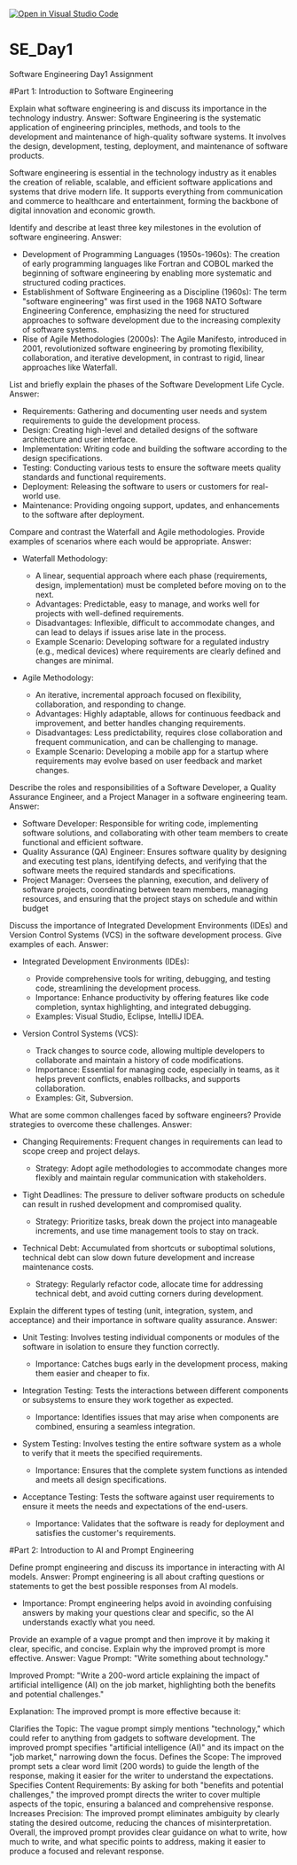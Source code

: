 [![Open in Visual Studio Code](https://classroom.github.com/assets/open-in-vscode-2e0aaae1b6195c2367325f4f02e2d04e9abb55f0b24a779b69b11b9e10269abc.svg)](https://classroom.github.com/online_ide?assignment_repo_id=15561116&assignment_repo_type=AssignmentRepo)
# SE_Day1
Software Engineering Day1 Assignment

#Part 1: Introduction to Software Engineering

Explain what software engineering is and discuss its importance in the technology industry.
Answer:
Software Engineering is the systematic application of engineering principles, methods, and tools to the development and maintenance of high-quality software systems. It involves the design, development, testing, deployment, and maintenance of software products. 

Software engineering is essential in the technology industry as it enables the creation of reliable, scalable, and efficient software applications and systems that drive modern life. It supports everything from communication and commerce to healthcare and entertainment, forming the backbone of digital innovation and economic growth.


Identify and describe at least three key milestones in the evolution of software engineering.
Answer:
- Development of Programming Languages (1950s-1960s): The creation of early programming languages like Fortran and COBOL marked the beginning of software engineering by enabling more systematic and structured coding practices.
- Establishment of Software Engineering as a Discipline (1960s): The term "software engineering" was first used in the 1968 NATO Software Engineering Conference, emphasizing the need for structured approaches to software development due to the increasing complexity of software systems.
- Rise of Agile Methodologies (2000s): The Agile Manifesto, introduced in 2001, revolutionized software engineering by promoting flexibility, collaboration, and iterative development, in contrast to rigid, linear approaches like Waterfall.

List and briefly explain the phases of the Software Development Life Cycle.
Answer:
- Requirements: Gathering and documenting user needs and system requirements to guide the development process.
- Design: Creating high-level and detailed designs of the software architecture and user interface.
- Implementation: Writing code and building the software according to the design specifications.
- Testing: Conducting various tests to ensure the software meets quality standards and functional requirements.
- Deployment: Releasing the software to users or customers for real-world use.
- Maintenance: Providing ongoing support, updates, and enhancements to the software after deployment.


Compare and contrast the Waterfall and Agile methodologies. Provide examples of scenarios where each would be appropriate.
Answer:
- Waterfall Methodology:
  - A linear, sequential approach where each phase (requirements, design, implementation) must be completed before moving on to the next.
  - Advantages: Predictable, easy to manage, and works well for projects with well-defined requirements.
  - Disadvantages: Inflexible, difficult to accommodate changes, and can lead to delays if issues arise late in the process.
  - Example Scenario: Developing software for a regulated industry (e.g., medical devices) where requirements are clearly defined and changes are minimal.

- Agile Methodology:
  - An iterative, incremental approach focused on flexibility, collaboration, and responding to change.
  - Advantages: Highly adaptable, allows for continuous feedback and improvement, and better handles changing requirements.
  - Disadvantages: Less predictability, requires close collaboration and frequent communication, and can be challenging to manage.
  - Example Scenario: Developing a mobile app for a startup where requirements may evolve based on user feedback and market changes.

Describe the roles and responsibilities of a Software Developer, a Quality Assurance Engineer, and a Project Manager in a software engineering team.
Answer:
- Software Developer: Responsible for writing code, implementing software solutions, and collaborating with other team members to create functional and efficient software.
- Quality Assurance (QA) Engineer: Ensures software quality by designing and executing test plans, identifying defects, and verifying that the software meets the required standards and specifications.
- Project Manager: Oversees the planning, execution, and delivery of software projects, coordinating between team members, managing resources, and ensuring that the project stays on schedule and within budget

Discuss the importance of Integrated Development Environments (IDEs) and Version Control Systems (VCS) in the software development process. Give examples of each.
Answer:
- Integrated Development Environments (IDEs):
  - Provide comprehensive tools for writing, debugging, and testing code, streamlining the development process.
  - Importance: Enhance productivity by offering features like code completion, syntax highlighting, and integrated debugging.
  - Examples: Visual Studio, Eclipse, IntelliJ IDEA.

- Version Control Systems (VCS):
  - Track changes to source code, allowing multiple developers to collaborate and maintain a history of code modifications.
  - Importance: Essential for managing code, especially in teams, as it helps prevent conflicts, enables rollbacks, and supports collaboration.
  - Examples: Git, Subversion.

What are some common challenges faced by software engineers? Provide strategies to overcome these challenges.
Answer:
- Changing Requirements: Frequent changes in requirements can lead to scope creep and project delays.
  - Strategy: Adopt agile methodologies to accommodate changes more flexibly and maintain regular communication with stakeholders.
  
- Tight Deadlines: The pressure to deliver software products on schedule can result in rushed development and compromised quality.
  - Strategy: Prioritize tasks, break down the project into manageable increments, and use time management tools to stay on track.

- Technical Debt: Accumulated from shortcuts or suboptimal solutions, technical debt can slow down future development and increase maintenance costs.
  - Strategy: Regularly refactor code, allocate time for addressing technical debt, and avoid cutting corners during development.

Explain the different types of testing (unit, integration, system, and acceptance) and their importance in software quality assurance.
Answer:
- Unit Testing: Involves testing individual components or modules of the software in isolation to ensure they function correctly.
  - Importance: Catches bugs early in the development process, making them easier and cheaper to fix.

- Integration Testing: Tests the interactions between different components or subsystems to ensure they work together as expected.
  - Importance: Identifies issues that may arise when components are combined, ensuring a seamless integration.

- System Testing: Involves testing the entire software system as a whole to verify that it meets the specified requirements.
  - Importance: Ensures that the complete system functions as intended and meets all design specifications.

- Acceptance Testing: Tests the software against user requirements to ensure it meets the needs and expectations of the end-users.
  - Importance: Validates that the software is ready for deployment and satisfies the customer's requirements.

#Part 2: Introduction to AI and Prompt Engineering


Define prompt engineering and discuss its importance in interacting with AI models.
Answer:
Prompt engineering is all about crafting questions or statements to get the best possible responses from AI models. 
  - Importance: Prompt engineering helps avoid in avoinding confuising answers by making your questions clear and specific, so the AI understands exactly what you need.


Provide an example of a vague prompt and then improve it by making it clear, specific, and concise. Explain why the improved prompt is more effective.
Answer:
Vague Prompt:
"Write something about technology."

Improved Prompt:
"Write a 200-word article explaining the impact of artificial intelligence (AI) on the job market, highlighting both the benefits and potential challenges."

Explanation:
The improved prompt is more effective because it:

Clarifies the Topic: The vague prompt simply mentions "technology," which could refer to anything from gadgets to software development. The improved prompt specifies "artificial intelligence (AI)" and its impact on the "job market," narrowing down the focus.
Defines the Scope: The improved prompt sets a clear word limit (200 words) to guide the length of the response, making it easier for the writer to understand the expectations.
Specifies Content Requirements: By asking for both "benefits and potential challenges," the improved prompt directs the writer to cover multiple aspects of the topic, ensuring a balanced and comprehensive response.
Increases Precision: The improved prompt eliminates ambiguity by clearly stating the desired outcome, reducing the chances of misinterpretation.
Overall, the improved prompt provides clear guidance on what to write, how much to write, and what specific points to address, making it easier to produce a focused and relevant response.
